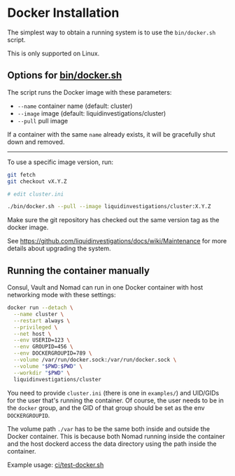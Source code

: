 # Docker Installation

The simplest way to obtain a running system is to use the `bin/docker.sh` script.

This is only supported on Linux.


## Options for [bin/docker.sh](bin/docker.sh)

The script runs the Docker image with these parameters:

* `--name` container name (default: cluster)
* `--image` image (default: liquidinvestigations/cluster)
* `--pull` pull image

If a container with the same `name` already exists, it will be gracefully shut
down and removed.

---
To use a specific image version, run:

```bash
git fetch
git checkout vX.Y.Z

# edit cluster.ini

./bin/docker.sh --pull --image liquidinvestigations/cluster:X.Y.Z
```

Make sure the git repository has checked out the same version tag as the docker image.

See https://github.com/liquidinvestigations/docs/wiki/Maintenance for more details about upgrading the system.


## Running the container manually

Consul, Vault and Nomad can run in one Docker container with host networking
mode with these settings:

```bash
docker run --detach \
  --name cluster \
  --restart always \
  --privileged \
  --net host \
  --env USERID=123 \
  --env GROUPID=456 \
  --env DOCKERGROUPID=789 \
  --volume /var/run/docker.sock:/var/run/docker.sock \
  --volume "$PWD:$PWD" \
  --workdir "$PWD" \
  liquidinvestigations/cluster
```

You need to provide `cluster.ini` (there is one in `examples/`) and UID/GIDs
for the user that's running the container. Of course, the user needs to be in
the `docker` group, and the GID of that group should be set as the env `DOCKERGROUPID`.

The volume path `./var` has to be the same both inside and outside the Docker
container. This is because both Nomad running inside the container and the
host dockerd access the data directory using the path inside the container.

Example usage: [ci/test-docker.sh](ci/test-docker.sh)

